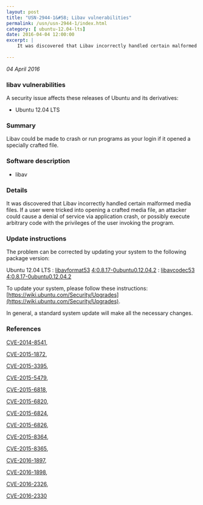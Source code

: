 ```yaml
---
layout: post
title: "USN-2944-1&#58; Libav vulnerabilities"
permalink: /usn/usn-2944-1/index.html
category: [ ubuntu-12.04-lts]
date: 2016-04-04 12:00:00
excerpt: |
    It was discovered that Libav incorrectly handled certain malformed media files. If a user were tricked into opening a crafted media file, an attacker could cause a denial of service via application crash, or possibly execute arbitrary code with the privileges of the user invoking the program. 
    
--- 
```

 
 

*04 April 2016*

### libav vulnerabilities

A security issue affects these releases of Ubuntu and its derivatives:

* Ubuntu 12.04 LTS

### Summary

Libav could be made to crash or run programs as your login if it opened a specially crafted file.

### Software description

* libav 

### Details

It was discovered that Libav incorrectly handled certain malformed media files. If a user were tricked into opening a crafted media file, an attacker could cause a denial of service via application crash, or possibly execute arbitrary code with the privileges of the user invoking the program. 

### Update instructions

The problem can be corrected by updating your system to the following package version:

Ubuntu 12.04 LTS
 : [libavformat53](https://launchpad.net/ubuntu/+source/libav) <span> [4:0.8.17-0ubuntu0.12.04.2](https://launchpad.net/ubuntu/+source/libav/4:0.8.17-0ubuntu0.12.04.2) </span> 
 : [libavcodec53](https://launchpad.net/ubuntu/+source/libav) <span> [4:0.8.17-0ubuntu0.12.04.2](https://launchpad.net/ubuntu/+source/libav/4:0.8.17-0ubuntu0.12.04.2) </span> 

To update your system, please follow these instructions: [https://wiki.ubuntu.com/Security/Upgrades](https://wiki.ubuntu.com/Security/Upgrades).

In general, a standard system update will make all the necessary changes. 

### References

 
 [CVE-2014-8541](http://people.ubuntu.com/~ubuntu-security/cve/CVE-2014-8541), 

 [CVE-2015-1872](http://people.ubuntu.com/~ubuntu-security/cve/CVE-2015-1872), 

 [CVE-2015-3395](http://people.ubuntu.com/~ubuntu-security/cve/CVE-2015-3395), 

 [CVE-2015-5479](http://people.ubuntu.com/~ubuntu-security/cve/CVE-2015-5479), 

 [CVE-2015-6818](http://people.ubuntu.com/~ubuntu-security/cve/CVE-2015-6818), 

 [CVE-2015-6820](http://people.ubuntu.com/~ubuntu-security/cve/CVE-2015-6820), 

 [CVE-2015-6824](http://people.ubuntu.com/~ubuntu-security/cve/CVE-2015-6824), 

 [CVE-2015-6826](http://people.ubuntu.com/~ubuntu-security/cve/CVE-2015-6826), 

 [CVE-2015-8364](http://people.ubuntu.com/~ubuntu-security/cve/CVE-2015-8364), 

 [CVE-2015-8365](http://people.ubuntu.com/~ubuntu-security/cve/CVE-2015-8365), 

 [CVE-2016-1897](http://people.ubuntu.com/~ubuntu-security/cve/CVE-2016-1897), 

 [CVE-2016-1898](http://people.ubuntu.com/~ubuntu-security/cve/CVE-2016-1898), 

 [CVE-2016-2326](http://people.ubuntu.com/~ubuntu-security/cve/CVE-2016-2326), 

 [CVE-2016-2330](http://people.ubuntu.com/~ubuntu-security/cve/CVE-2016-2330)
 

